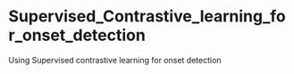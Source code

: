 # Supervised_Contrastive_learning_for_onset_detection
Using Supervised contrastive learning for onset detection
